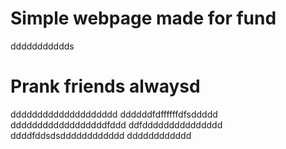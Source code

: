 # Simple webpage made for fund
ddddddddddds
# Prank friends alwaysd
dddddddddddddddddddd
ddddddfdffffffdfsddddd
ddddddddddddddddddfddd
ddfddddddddddddddd
ddddfddsdsdddddddddddd
dddddddddddd